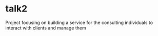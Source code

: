 # talk2
Project focusing on building a service for the consulting individuals to interact with clients and manage them
